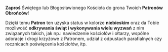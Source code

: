 **Zaproś** Świętego lub Błogosławionego Kościoła do grona Twoich **Patronów Obrońców**!

Dzięki temu **Patron** ten uzyska status w kolorze **niebieskim** oraz da Tobie możliwość **odkrywania świąt i wykonywania wielu wyzwań** z nim związanych takich, jak np.: nawiedzenie kościołów i ołtarzy, wspólne adoracje i drogi krzyżowe z Patronem, udział z odpustach parafialnych czy rocznicach poświęcenia kościołów, itp.
